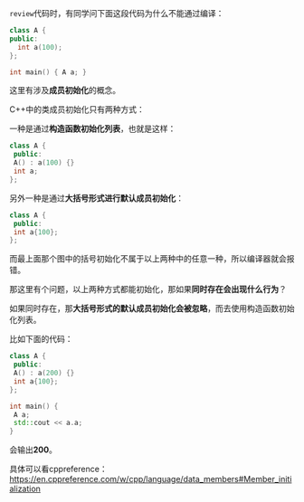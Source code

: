 `review`代码时，有同学问下面这段代码为什么不能通过编译：

```C++
class A {
public:
  int a(100);
};

int main() { A a; }
```

这里有涉及**成员初始化**的概念。

C++中的类成员初始化只有两种方式：

一种是通过**构造函数初始化列表**，也就是这样：

```C++
class A {
 public:
 A() : a(100) {}
 int a;
};
```

另外一种是通过**大括号形式进行默认成员初始化**：

```C++
class A {
 public:
 int a{100};
};
```

而最上面那个图中的括号初始化不属于以上两种中的任意一种，所以编译器就会报错。

那这里有个问题，以上两种方式都能初始化，那如果**同时存在会出现什么行为**？

如果同时存在，那**大括号形式的默认成员初始化会被忽略**，而去使用构造函数初始化列表。

比如下面的代码：

```C++
class A {
 public:
 A() : a(200) {}
 int a{100};
};

int main() {
 A a;
 std::cout << a.a;
}
```

会输出**200**。

具体可以看cppreference：https://en.cppreference.com/w/cpp/language/data_members#Member_initialization
